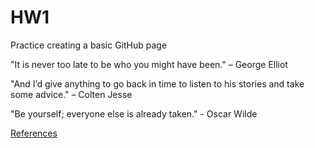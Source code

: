 # HW1
Practice creating a basic GitHub page

"It is never too late to be who you might have been." – George Elliot

"And I’d give anything to go back in time to listen to his stories and take some advice." – Colten Jesse

"Be yourself; everyone else is already taken." - Oscar Wilde

[References](cartoons.html)
